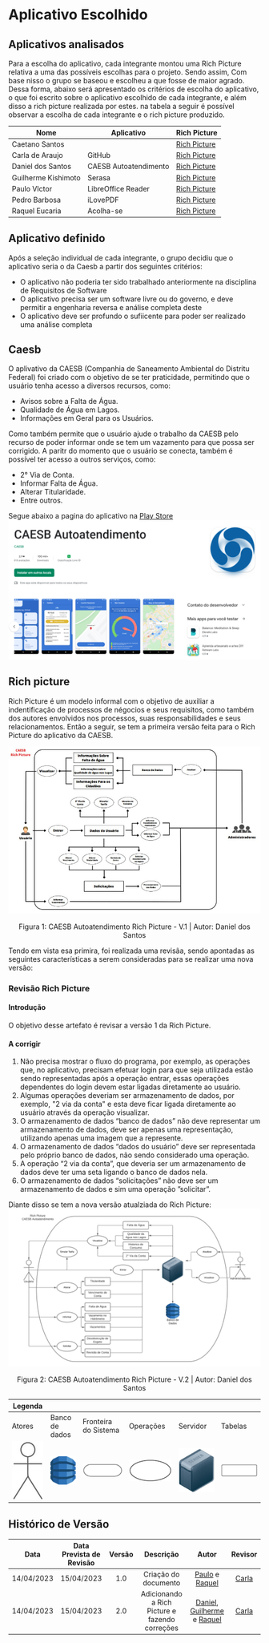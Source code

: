 # Aplicativo Escolhido

## Aplicativos analisados

Para a escolha do aplicativo, cada integrante montou uma Rich Picture relativa a uma das possíveis escolhas para o projeto. Sendo assim, Com base nisso o grupo se baseou e escolheu a que fosse de maior agrado. Dessa forma, abaixo será apresentado os critérios de escolha do aplicativo, o que foi escrito sobre o aplicativo escolhido de cada integrante, e além disso a  rich picture realizada por estes. na tabela a seguir é possível observar a escolha de cada integrante e o rich picture produzido.

| Nome                | Aplicativo            | Rich Picture     |
| ------------------- | --------------------- | ---------------- |
| Caetano Santos      |                       | [Rich Picture]() |
| Carla de Araujo     | GitHub                | [Rich Picture]() |
| Daniel dos Santos   | CAESB Autoatendimento | [Rich Picture]() |
| Guilherme Kishimoto | Serasa                | [Rich Picture]() |
| Paulo VIctor        | LibreOffice Reader    | [Rich Picture]() |
| Pedro Barbosa       | iLovePDF              | [Rich Picture]() |
| Raquel Eucaria      | Acolha-se             | [Rich Picture]() |

## Aplicativo definido

Após a seleção individual de cada integrante, o grupo decidiu que o aplicativo seria o da Caesb a partir dos seguintes critérios:

- O aplicativo não poderia ter sido trabalhado anteriormente na disciplina de Requisitos de Software
- O aplicativo precisa ser um software livre ou do governo, e deve  permitir a engenharia reversa e análise completa deste
- O aplicativo deve ser profundo o sufiicente para poder ser realizado uma análise completa



## Caesb



O aplivativo da CAESB (Companhia de Saneamento Ambiental do Distritu Federal) foi criado com o objetivo de se ter praticidade, permitindo que o usuário tenha acesso a diversos recursos, como:

* Avisos sobre a Falta de Água.
* Qualidade de Água em Lagos.
* Informações em Geral para os Usuários.

Como também permite que o usuário ajude o trabalho da CAESB pelo recurso de poder informar onde se tem um vazamento para que possa ser corrigido.
A paritr do momento que o usuário se conecta, também é possível ter acesso a outros serviços, como:

* 2° Via de Conta.
* Informar Falta de Água.
* Alterar Titularidade.
* Entre outros.


Segue abaixo a pagina do aplicativo na [Play Store](https://play.google.com/store/apps/details?id=br.gov.df.caesb.mobile)
![play-store](../assets/planejamento/app-escolhido/play-store.png)

## Rich picture

Rich Picture é um modelo informal com o objetivo de auxiliar a indentificação de processos de négocios e seus requisitos, como também dos autores envolvidos nos processos, suas responsabilidades e seus relacionamentos.
Então a seguir, se tem a primeira versão feita para o Rich Picture do aplicativo da CAESB.

![RP-V1](../assets/planejamento/app-escolhido/rich-pictureV1.png)
<p align="center">
    Figura 1: CAESB Autoatendimento Rich Picture - V.1 | Autor: Daniel dos Santos
</p>

Tendo em vista esa primira, foi realizada uma revisãa, sendo apontadas as seguintes características a serem consideradas para se realizar uma nova versão:

### Revisão Rich Picture

#### Introdução

O objetivo desse artefato é revisar a versão 1 da Rich Picture.

#### A corrigir

1. Não precisa mostrar o fluxo do programa, por exemplo, as operações que, no aplicativo, precisam efetuar login para que seja utilizada estão sendo representadas após a operação entrar, essas operações dependentes do login devem estar ligadas diretamente ao usuário.
2. Algumas operações deveriam ser armazenamento de dados, por exemplo, "2 via da conta" e esta deve ficar ligada diretamente ao usuário através da operação visualizar.
3. O armazenamento de dados “banco de dados” não deve representar um armazenamento de dados, deve ser apenas uma representação, utilizando apenas uma imagem que a represente.
4. O armazenamento de dados “dados do usuário” deve ser representada pelo próprio banco de dados, não sendo considerado uma operação.
5. A operação “2 via da conta”, que deveria ser um armazenamento de dados deve ter uma seta ligando o banco de dados nela.
6. O armazenamento de dados “solicitações” não deve ser um armazenamento de dados e sim uma operação ”solicitar”.

Diante disso se tem a nova versão atualziada do Rich Picture:
![RP-V2](../assets/planejamento/app-escolhido/rich-pictureV2.png)
<p align="center">
    Figura 2: CAESB Autoatendimento Rich Picture - V.2 | Autor: Daniel dos Santos
</p>

|Legenda|   |   |   |   |   |
|-------|---|---|---|---|---|
|Atores|Banco de dados|Fronteira do Sistema|Operações|Servidor|Tabelas
|![](./../assets/planejamento/app-escolhido/atores.jpg)|![](./../assets/planejamento/app-escolhido/BD.png) |![](./../assets/planejamento/app-escolhido/Fronteira.png)|![](./../assets/planejamento/app-escolhido/operacao.png)|![](./../assets/planejamento/app-escolhido/servidor.png)|![](./../assets/planejamento/app-escolhido/tabelas.png)|

## Histórico de Versão
|    Data    | Data Prevista de Revisão | Versão |      Descrição       |                                         Autor                                          |               Revisor               |
| :--------: | :----------------------: | :----: | :------------------: | :------------------------------------------------------------------------------------: | :---------------------------------: |
| 14/04/2023 |        15/04/2023        |  1.0   | Criação do documento | [Paulo](https://github.com/PauloVictorFS) e [Raquel](https://github.com/raqueleucaria) | [Carla](https://github.com/ccarlaa) |
| 14/04/2023 |        15/04/2023        |  2.0   | Adicionando a Rich Picture e fazendo correções | [Daniel](https://github.com/daniel-de-sousa), [Guilherme](https://github.com/guilhermekishimoto) e [Raquel](https://github.com/raqueleucaria) | [Carla](https://github.com/ccarlaa) |